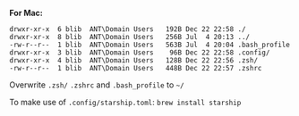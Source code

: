 **For Mac:**


	drwxr-xr-x  6 blib  ANT\Domain Users   192B Dec 22 22:58 ./
	drwxr-xr-x  8 blib  ANT\Domain Users   256B Jul  4 20:13 ../
	-rw-r--r--  1 blib  ANT\Domain Users   563B Jul  4 20:04 .bash_profile
	drwxr-xr-x  3 blib  ANT\Domain Users    96B Dec 22 22:58 .config/
	drwxr-xr-x  4 blib  ANT\Domain Users   128B Dec 22 22:56 .zsh/
	-rw-r--r--  1 blib  ANT\Domain Users   448B Dec 22 22:57 .zshrc

Overwrite `.zsh/` `.zshrc` and `.bash_profile` to `~/`

To make use of `.config/starship.toml`:
`brew install starship`
